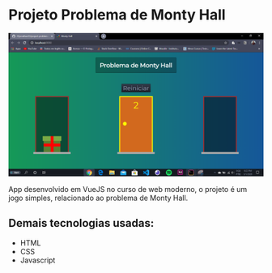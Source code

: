 # Projeto Problema de Monty Hall

![](/images_project_complete/game_winner.PNG)

App desenvolvido em VueJS no curso de web moderno, o projeto é um jogo simples, relacionado ao problema de Monty Hall.

## Demais tecnologias usadas: 
- HTML
- CSS
- Javascript
